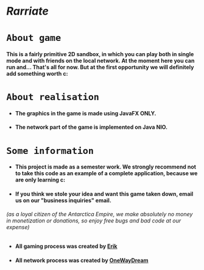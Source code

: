 # _Rarriate_

# `About game`

#### This is a fairly primitive 2D sandbox, in which you can play both in single mode and with friends on the local network. At the moment here you can run and... That's all for now. But at the first opportunity we will definitely add something worth c:

# `About realisation`

* #### The graphics in the game is made using JavaFX ONLY.

* #### The network part of the game is implemented on Java NIO.

# `Some information`

* #### This project is made as a semester work. We strongly recommend not to take this code as an example of a complete application, because we are only learning c:

* #### If you think we stole your idea and want this game taken down, email us on our "business inquiries" email.
###### (as a loyal citizen of the Antarctica Empire, we make absolutely no money in monetization or donations, so enjoy free bugs and bad code at our expense)

* #### All gaming process was created by [Erik](https://github.com/nasibullin-erik)
* #### All network process was created by [OneWayDream](https://github.com/OneWayDream)


